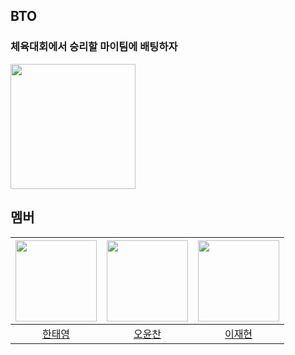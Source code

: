 ## BTO
### 체육대회에서 승리할 마이팀에 배팅하자
<img src="https://avatars.githubusercontent.com/u/169275869?s=200&v=4" width="200" />

<br>

## 멤버
|<img src="https://avatars.githubusercontent.com/u/122420333?v=4"  width="130"/>|<img src="https://avatars.githubusercontent.com/u/91408117?v=4"  width="130"/>|<img src="https://avatars.githubusercontent.com/u/128371415?v=4"  width="130"/>|
|:-:|:-:|:-:|
|[한태영](https://github.com/noahmik)|[오윤찬](https://github.com/YunChan-Oh)|[이재현](https://github.com/ljhy07)|
